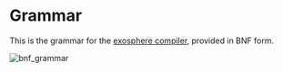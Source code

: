 # Grammar

This is the grammar for the [exosphere compiler](https://github.com/exosphere-lang/compiler), provided in BNF form.


![bnf_grammar](https://raw.githubusercontent.com/username/projectname/branch/path/to/img.png)
